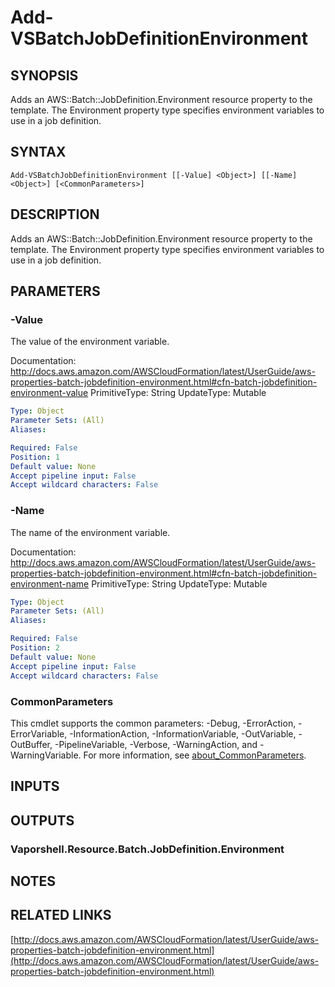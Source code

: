 # Add-VSBatchJobDefinitionEnvironment

## SYNOPSIS
Adds an AWS::Batch::JobDefinition.Environment resource property to the template.
The Environment property type specifies environment variables to use in a job definition.

## SYNTAX

```
Add-VSBatchJobDefinitionEnvironment [[-Value] <Object>] [[-Name] <Object>] [<CommonParameters>]
```

## DESCRIPTION
Adds an AWS::Batch::JobDefinition.Environment resource property to the template.
The Environment property type specifies environment variables to use in a job definition.

## PARAMETERS

### -Value
The value of the environment variable.

Documentation: http://docs.aws.amazon.com/AWSCloudFormation/latest/UserGuide/aws-properties-batch-jobdefinition-environment.html#cfn-batch-jobdefinition-environment-value
PrimitiveType: String
UpdateType: Mutable

```yaml
Type: Object
Parameter Sets: (All)
Aliases:

Required: False
Position: 1
Default value: None
Accept pipeline input: False
Accept wildcard characters: False
```

### -Name
The name of the environment variable.

Documentation: http://docs.aws.amazon.com/AWSCloudFormation/latest/UserGuide/aws-properties-batch-jobdefinition-environment.html#cfn-batch-jobdefinition-environment-name
PrimitiveType: String
UpdateType: Mutable

```yaml
Type: Object
Parameter Sets: (All)
Aliases:

Required: False
Position: 2
Default value: None
Accept pipeline input: False
Accept wildcard characters: False
```

### CommonParameters
This cmdlet supports the common parameters: -Debug, -ErrorAction, -ErrorVariable, -InformationAction, -InformationVariable, -OutVariable, -OutBuffer, -PipelineVariable, -Verbose, -WarningAction, and -WarningVariable. For more information, see [about_CommonParameters](http://go.microsoft.com/fwlink/?LinkID=113216).

## INPUTS

## OUTPUTS

### Vaporshell.Resource.Batch.JobDefinition.Environment
## NOTES

## RELATED LINKS

[http://docs.aws.amazon.com/AWSCloudFormation/latest/UserGuide/aws-properties-batch-jobdefinition-environment.html](http://docs.aws.amazon.com/AWSCloudFormation/latest/UserGuide/aws-properties-batch-jobdefinition-environment.html)

